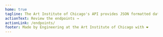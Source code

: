 ```yaml
---
home: true
tagline: The Art Institute of Chicago's API provides JSON formatted data as a REST-style service that allows developers to explore and integrate the museum’s data into their projects. This API is the same tool that powers our website, our mobile app, and many other technologies in the museum.
actionText: Review the endpoints →
actionLink: /endpoints/
footer: Made by Engineering at the Art Institute of Chicago with ❤️
---
```

